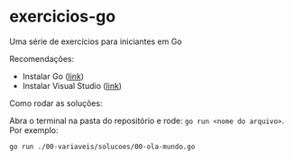 # exercicios-go

Uma série de exercícios para iniciantes em Go

Recomendações:

- Instalar Go ([link](https://go.dev/doc/install))
- Instalar Visual Studio ([link](https://learn.microsoft.com/pt-br/azure/developer/go/configure-visual-studio-code))

Como rodar as soluções:

Abra o terminal na pasta do repositório e rode: `go run <nome do arquivo>`.
Por exemplo:

```
go run ./00-variaveis/solucoes/00-ola-mundo.go
```